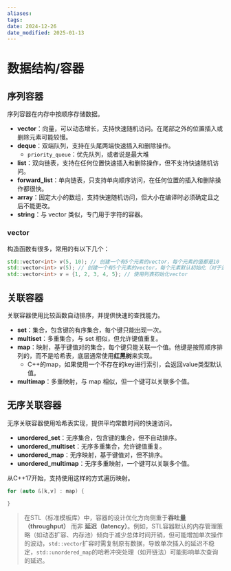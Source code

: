 ```yaml
---
aliases: 
tags: 
date: 2024-12-26
date_modified: 2025-01-13
---
```


# 数据结构/容器

## 序列容器

序列容器在内存中按顺序存储数据。

- **vector**：向量，可以动态增长，支持快速随机访问。在尾部之外的位置插入或删除元素可能较慢。
- **deque**：双端队列，支持在头尾两端快速插入和删除操作。
    - `priority_queue`：优先队列，或者说是最大堆
- **list**：双向链表，支持在任何位置快速插入和删除操作，但不支持快速随机访问。
- **forward_list**：单向链表，只支持单向顺序访问，在任何位置的插入和删除操作都很快。
- **array**：固定大小的数组，支持快速随机访问，但大小在编译时必须确定且之后不能更改。
- **string**：与 vector 类似，专门用于字符的容器。

### vector

构造函数有很多，常用的有以下几个：

```cpp
std::vector<int> v(5, 10); // 创建一个有5个元素的vector，每个元素的值都是10
std::vector<int> v(5); // 创建一个有5个元素的vector，每个元素默认初始化（对于int类型，初始化为0）
std::vector<int> v = {1, 2, 3, 4, 5}; // 使用列表初始化vector
```

## 关联容器

关联容器使用比较函数自动排序，并提供快速的查找能力。

- **set**：集合，包含键的有序集合，每个键只能出现一次。
- **multiset**：多重集合，与 set 相似，但允许键值重复。
- **map**：映射，基于键值对的集合，每个键只能关联一个值。他键是按照顺序排列的，而不是哈希表，底层通常使用**红黑树**来实现。
    - C++的map，如果使用一个不存在的key进行索引，会返回value类型默认值。
- **multimap**：多重映射，与 map 相似，但一个键可以关联多个值。

## 无序关联容器

无序关联容器使用哈希表实现，提供平均常数时间的快速访问。

- **unordered_set**：无序集合，包含键的集合，但不自动排序。
- **unordered_multiset**：无序多重集合，允许键值重复。
- **unordered_map**：无序映射，基于键值对，但不排序。
- **unordered_multimap**：无序多重映射，一个键可以关联多个值。

从C++17开始，支持使用这样的方式遍历映射。

```cpp
for (auto &[k,v] : map) {

}
```

> 在STL（标准模板库）中，容器的设计优化方向侧重于**吞吐量（throughput）** 而非 **延迟（latency）**。例如，STL容器默认的内存管理策略（如动态扩容、内存池）倾向于减少总体时间开销，但可能增加单次操作的波动，`std::vector`扩容时需复制原有数据，导致单次插入的延迟不稳定，`std::unordered_map`的哈希冲突处理（如开链法）可能影响单次查询的延迟。